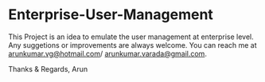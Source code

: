# Enterprise-User-Management
This Project is an idea to emulate the user management at enterprise level.
Any suggetions or improvements are always welcome.
You can reach me at arunkumar.vg@hotmail.com/ arunkumar.varada@gmail.com.

Thanks & Regards,
Arun
